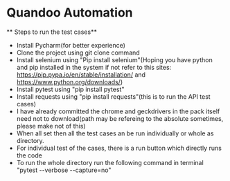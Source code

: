 # Quandoo Automation

** Steps to run the test cases**
- Install Pycharm(for better experience)
- Clone the project using git clone command
- Install selenium using "Pip install selenium"(Hoping you have python and pip installed in the system if not refer to this sites: https://pip.pypa.io/en/stable/installation/ and https://www.python.org/downloads/)
- Install pytest using "pip install pytest"
- Install requests using "pip install requests"(this is to run the API test cases)
- I have already committed the chrome and geckdrivers in the pack itself need not to download(path may be refereing to the absolute sometimes, please make not of this)
- When all set then all the test cases an be run individually or whole as directory.
- For individual test of the cases, there is a run button which directly runs the code 
- To run the whole directory run the following command in terminal "pytest --verbose --capture=no"
